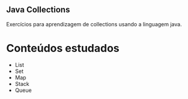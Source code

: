 ## Java Collections

Exercícios para aprendizagem de collections usando a linguagem java.

# Conteúdos estudados 

- List
- Set
- Map
- Stack
- Queue
